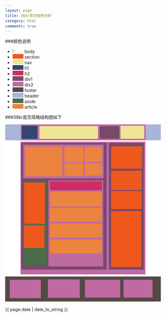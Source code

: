 ```yaml
---
layout: page
title: 36kr首页结构分析
category: html
comments: true
---
```


###颜色说明
* ![body](/images/body-color.png)      body 
* ![section](/images/section-color.png)      section 
* ![nav](/images/nav-color.png)				 nav 
* ![h1](/images/h1-color.png)                h1 
* ![h2](/images/h2-color.png)                h2 
* ![div](/images/div-color-1.png)            div1 
* ![div](/images/div-color-2.png)            div2 
* ![footer](/images/footer-color.png)        footer 
* ![header](/images/header-color.png)        header 
* ![aside](/images/aside-color.png)          aside 
* ![article](/images/article-color.png)      article 

###36kr首页简略结构图如下

![36kr](/images/36kr.png)


{{ page.date | date_to_string }}
